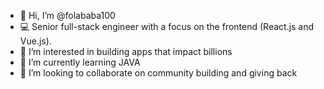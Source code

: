- 👋 Hi, I’m @folababa100
- 💻 Senior full-stack engineer with a focus on the frontend (React.js and Vue.js).
- 👀 I’m interested in building apps that impact billions
- 🌱 I’m currently learning JAVA
- 💞️ I’m looking to collaborate on community building and giving back
